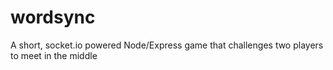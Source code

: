 # wordsync
A short, socket.io powered Node/Express game that challenges two players to meet in the middle

